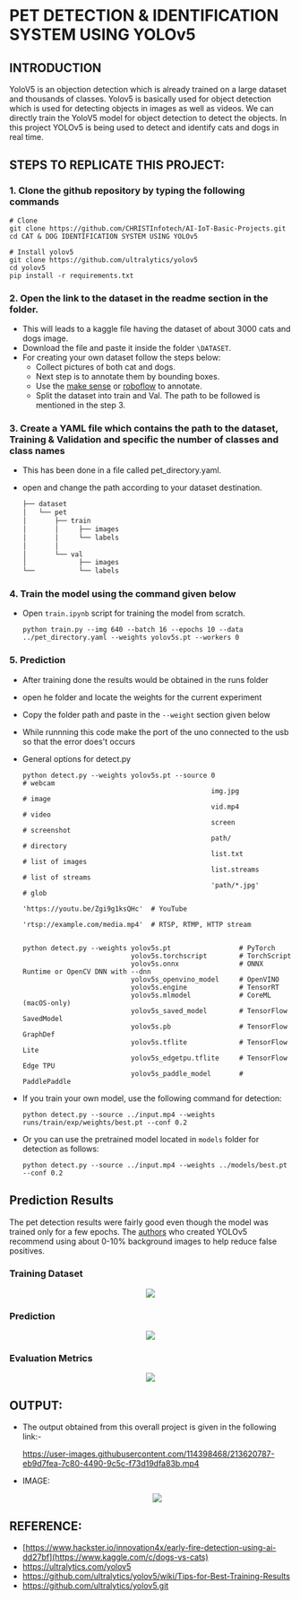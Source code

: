 # PET DETECTION & IDENTIFICATION SYSTEM USING YOLOv5

## INTRODUCTION

YoloV5 is an objection detection which is already trained on a large dataset and thousands of classes. Yolov5 is basically used for object detection which is used for detecting objects in images as well as videos. We can directly train the YoloV5 model for object detection to detect the objects. In this project YOLOv5 is being used to detect and identify cats and dogs in real time.

## STEPS TO REPLICATE THIS PROJECT:

### 1. Clone the github repository by typing the following commands
```
# Clone
git clone https://github.com/CHRISTInfotech/AI-IoT-Basic-Projects.git
cd CAT & DOG IDENTIFICATION SYSTEM USING YOLOv5

# Install yolov5
git clone https://github.com/ultralytics/yolov5  
cd yolov5
pip install -r requirements.txt

```
### 2. Open the link to the dataset in the readme section in the folder. 

  - This will leads to a kaggle file having the dataset of about 3000 cats and dogs image.
  - Download the file and paste it inside the folder ```\DATASET```.
  - For creating your own dataset follow the steps below:
    - Collect pictures of both cat and dogs.
    - Next step is to annotate them by bounding boxes.
    - Use the [make sense](https://www.makesense.ai/) or [roboflow](https://docs.roboflow.com/annotate) to annotate.
    - Split the dataset into train and Val. The path to be followed is mentioned in the step 3.
          
### 3. Create a YAML file which contains the path to the dataset, Training & Validation and specific the number of classes and class names

  - This has been done in a file called pet_directory.yaml.
  - open and change the path according to your dataset destination.
  
      ```bash
    ├── dataset
    │   └── pet
    │       ├── train
    │       │     ├── images
    │       │     └── labels
    │       │ 
    │       └── val
    │             ├── images
    └──           └── labels
    ```
 
  
### 4. Train the model using the command given below

  - Open ```train.ipynb``` script for training the model from scratch. 
    ```
    python train.py --img 640 --batch 16 --epochs 10 --data ../pet_directory.yaml --weights yolov5s.pt --workers 0
    ```
### 5. Prediction
   - After training done the results would be obtained in the runs folder
   - open he folder and locate the weights for the current experiment
   - Copy the folder path and paste in the ```--weight``` section given below
   - While runnning this code make the port of the uno connected to the usb so that the error does't occurs
   - General options for detect.py
      
      ```
      python detect.py --weights yolov5s.pt --source 0                               # webcam
                                                     img.jpg                         # image
                                                     vid.mp4                         # video
                                                     screen                          # screenshot
                                                     path/                           # directory
                                                     list.txt                        # list of images
                                                     list.streams                    # list of streams
                                                     'path/*.jpg'                    # glob
                                                     'https://youtu.be/Zgi9g1ksQHc'  # YouTube
                                                     'rtsp://example.com/media.mp4'  # RTSP, RTMP, HTTP stream
                                                     
                                                     
      python detect.py --weights yolov5s.pt                 # PyTorch
                                 yolov5s.torchscript        # TorchScript
                                 yolov5s.onnx               # ONNX Runtime or OpenCV DNN with --dnn
                                 yolov5s_openvino_model     # OpenVINO
                                 yolov5s.engine             # TensorRT
                                 yolov5s.mlmodel            # CoreML (macOS-only)
                                 yolov5s_saved_model        # TensorFlow SavedModel
                                 yolov5s.pb                 # TensorFlow GraphDef
                                 yolov5s.tflite             # TensorFlow Lite
                                 yolov5s_edgetpu.tflite     # TensorFlow Edge TPU
                                 yolov5s_paddle_model       # PaddlePaddle
      ```

   - If you train your own model, use the following command for detection:
      ```
      python detect.py --source ../input.mp4 --weights runs/train/exp/weights/best.pt --conf 0.2
      ```
   
   - Or you can use the pretrained model located in ```models``` folder for detection as follows:
      ```
      python detect.py --source ../input.mp4 --weights ../models/best.pt --conf 0.2
      ```

## Prediction Results
The pet detection results were fairly good even though the model was trained only for a few epochs. The [authors](https://github.com/ultralytics/yolov5/wiki/Tips-for-Best-Training-Results) who created YOLOv5 recommend using about 0-10% background images to help reduce false positives. 

### **Training Dataset**

   <p align="center">
  <img src="https://user-images.githubusercontent.com/114398468/213620313-9ee79f0e-124d-4832-8fb1-104bf839a172.jpg" />
</p>

### **Prediction**

  <p align="center">
  <img src="https://user-images.githubusercontent.com/114398468/213620140-25e97f54-2349-45d3-aaae-3397c27a1bb3.jpg" />
</p>

  
### **Evaluation Metrics**

  <p align="center">
  <img src="https://user-images.githubusercontent.com/114398468/213621041-f1823949-d90f-4b02-9ea3-81bda316316e.png" />
</p>


## OUTPUT:
- The output obtained from this overall project is given in the following link:-
  
  https://user-images.githubusercontent.com/114398468/213620787-eb9d7fea-7c80-4490-9c5c-f73d19dfa83b.mp4

- IMAGE:

  <p align="center">
  <img src="https://user-images.githubusercontent.com/114398468/213619458-f2108854-24ae-4eb6-a0f8-ea72796082ab.png" />
</p>


## REFERENCE:
- [https://www.hackster.io/innovation4x/early-fire-detection-using-ai-dd27bf](https://www.kaggle.com/c/dogs-vs-cats)
- https://ultralytics.com/yolov5
- https://github.com/ultralytics/yolov5/wiki/Tips-for-Best-Training-Results
- https://github.com/ultralytics/yolov5.git







